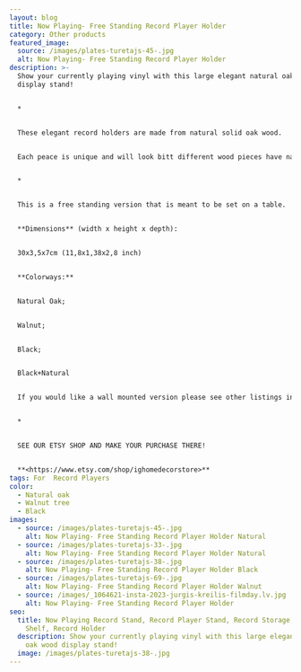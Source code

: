 ```yaml
---
layout: blog
title: Now Playing- Free Standing Record Player Holder
category: Other products
featured_image:
  source: /images/plates-turetajs-45-.jpg
  alt: Now Playing- Free Standing Record Player Holder
description: >-
  Show your currently playing vinyl with this large elegant natural oak wood
  display stand!


  *


  These elegant record holders are made from natural solid oak wood. 


  Each peace is unique and will look bitt different wood pieces have natural knots, imperfections, and patterns that differ.


  *


  This is a free standing version that is meant to be set on a table.


  **Dimensions** (width x height x depth):


  30x3,5x7cm (11,8x1,38x2,8 inch)


  **Colorways:**


  Natural Oak;


  Walnut;


  Black;


  Black+Natural


  If you would like a wall mounted version please see other listings in our shop.


  *


  SEE OUR ETSY SHOP AND MAKE YOUR PURCHASE THERE!


  **<https://www.etsy.com/shop/ighomedecorstore>**
tags: For  Record Players
color:
  - Natural oak
  - Walnut tree
  - Black
images:
  - source: /images/plates-turetajs-45-.jpg
    alt: Now Playing- Free Standing Record Player Holder Natural
  - source: /images/plates-turetajs-33-.jpg
    alt: Now Playing- Free Standing Record Player Holder Natural
  - source: /images/plates-turetajs-38-.jpg
    alt: Now Playing- Free Standing Record Player Holder Black
  - source: /images/plates-turetajs-69-.jpg
    alt: Now Playing- Free Standing Record Player Holder Walnut
  - source: /images/_1064621-insta-2023-jurgis-kreilis-filmday.lv.jpg
    alt: Now Playing- Free Standing Record Player Holder
seo:
  title: Now Playing Record Stand, Record Player Stand, Record Storage, Record
    Shelf, Record Holder
  description: Show your currently playing vinyl with this large elegant natural
    oak wood display stand!
  image: /images/plates-turetajs-38-.jpg
---
```

